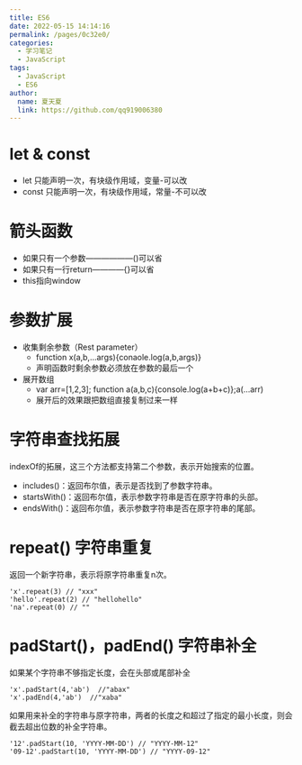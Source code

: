 ```yaml
---
title: ES6
date: 2022-05-15 14:14:16
permalink: /pages/0c32e0/
categories: 
  - 学习笔记
  - JavaScript
tags: 
  - JavaScript
  - ES6
author: 
  name: 夏天夏
  link: https://github.com/qq919006380
---
```

# let & const

- let 只能声明一次，有块级作用域，变量-可以改
- const 只能声明一次，有块级作用域，常量-不可以改
# 箭头函数
- 如果只有一个参数——————()可以省
- 如果只有一行return————{}可以省
- this指向window
# 参数扩展
- 收集剩余参数（Rest parameter）
    - function x(a,b,...args){conaole.log(a,b,args)}
    - 声明函数时剩余参数必须放在参数的最后一个
- 展开数组
    - var arr=[1,2,3]; function a(a,b,c){console.log(a+b+c)};a(...arr)
    - 展开后的效果跟把数组直接复制过来一样
# 字符串查找拓展
indexOf的拓展，这三个方法都支持第二个参数，表示开始搜索的位置。
- includes()：返回布尔值，表示是否找到了参数字符串。
- startsWith()：返回布尔值，表示参数字符串是否在原字符串的头部。
- endsWith()：返回布尔值，表示参数字符串是否在原字符串的尾部。

# repeat() 字符串重复
返回一个新字符串，表示将原字符串重复n次。 
```
'x'.repeat(3) // "xxx"
'hello'.repeat(2) // "hellohello"
'na'.repeat(0) // ""
```
# padStart()，padEnd() 字符串补全
如果某个字符串不够指定长度，会在头部或尾部补全
```
'x'.padStart(4,'ab')  //"abax"
'x'.padEnd(4,'ab')  //"xaba"
```
如果用来补全的字符串与原字符串，两者的长度之和超过了指定的最小长度，则会截去超出位数的补全字符串。
```
'12'.padStart(10, 'YYYY-MM-DD') // "YYYY-MM-12"
'09-12'.padStart(10, 'YYYY-MM-DD') // "YYYY-09-12"
```
